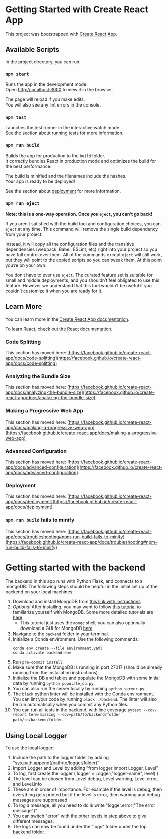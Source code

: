 # Getting Started with Create React App

This project was bootstrapped with [Create React App](https://github.com/facebook/create-react-app).

## Available Scripts

In the project directory, you can run:

### `npm start`

Runs the app in the development mode.\
Open [http://localhost:3000](http://localhost:3000) to view it in the browser.

The page will reload if you make edits.\
You will also see any lint errors in the console.

### `npm test`

Launches the test runner in the interactive watch mode.\
See the section about [running tests](https://facebook.github.io/create-react-app/docs/running-tests) for more information.

### `npm run build`

Builds the app for production to the `build` folder.\
It correctly bundles React in production mode and optimizes the build for the best performance.

The build is minified and the filenames include the hashes.\
Your app is ready to be deployed!

See the section about [deployment](https://facebook.github.io/create-react-app/docs/deployment) for more information.

### `npm run eject`

**Note: this is a one-way operation. Once you `eject`, you can’t go back!**

If you aren’t satisfied with the build tool and configuration choices, you can `eject` at any time. This command will remove the single build dependency from your project.

Instead, it will copy all the configuration files and the transitive dependencies (webpack, Babel, ESLint, etc) right into your project so you have full control over them. All of the commands except `eject` will still work, but they will point to the copied scripts so you can tweak them. At this point you’re on your own.

You don’t have to ever use `eject`. The curated feature set is suitable for small and middle deployments, and you shouldn’t feel obligated to use this feature. However we understand that this tool wouldn’t be useful if you couldn’t customize it when you are ready for it.

## Learn More

You can learn more in the [Create React App documentation](https://facebook.github.io/create-react-app/docs/getting-started).

To learn React, check out the [React documentation](https://reactjs.org/).

### Code Splitting

This section has moved here: [https://facebook.github.io/create-react-app/docs/code-splitting](https://facebook.github.io/create-react-app/docs/code-splitting)

### Analyzing the Bundle Size

This section has moved here: [https://facebook.github.io/create-react-app/docs/analyzing-the-bundle-size](https://facebook.github.io/create-react-app/docs/analyzing-the-bundle-size)

### Making a Progressive Web App

This section has moved here: [https://facebook.github.io/create-react-app/docs/making-a-progressive-web-app](https://facebook.github.io/create-react-app/docs/making-a-progressive-web-app)

### Advanced Configuration

This section has moved here: [https://facebook.github.io/create-react-app/docs/advanced-configuration](https://facebook.github.io/create-react-app/docs/advanced-configuration)

### Deployment

This section has moved here: [https://facebook.github.io/create-react-app/docs/deployment](https://facebook.github.io/create-react-app/docs/deployment)

### `npm run build` fails to minify

This section has moved here: [https://facebook.github.io/create-react-app/docs/troubleshooting#npm-run-build-fails-to-minify](https://facebook.github.io/create-react-app/docs/troubleshooting#npm-run-build-fails-to-minify)

# Getting started with the backend

The backend in this app runs with Python Flask, and connects to a mongoDB. The following steps should be helpful in the initial set up of the backend on your local machines:

1. Download and install MongoDB from [this link with instructions](https://docs.mongodb.com/manual/administration/install-community/)
2. _Optional_ After installing, you may want to follow [this tutorial](https://docs.mongodb.com/manual/tutorial/getting-started/#getting-started) to familiarize yourself with MongoDB. Some more detailed tutorials are [here](https://docs.mongodb.com/manual/core/databases-and-collections/)
   - This tutorial just uses the `mongo` shell; you can also optionally download a GUI for MongoDB [here](https://studio3t.com/download/)
3. Navigate to the `backend` folder in your terminal.
4. Initialize a Conda environment. Use the following commands:
   ```
   conda env create --file environment.yaml
   conda activate backend-env
   ```
5. Run `pre-commit install`.
6. Make sure that the MongoDB is running in port 27017 (should be already running from the installation instructions)
7. Initialize the DB and tables and populate the MongoDB with some initial data by running `python populate_db.py`.
8. You can also run the server locally by running `python server.py`.
9. The `black` python linter will be installed with the Conda environment. You can lint your code by running `black ./backend`. The linter will also be run automatically when you commit any Python files.
10. You can run all tests in the backend, with line coverage `pytest --cov-report term-missing --cov=path/to/backend/folder path/to/backend/folder`.

## Using Local Logger
To use the local logger:
1. Include the path to the logger folder by adding "sys.path.append(/path/to/logger/folder)"
2. Import Logger and Level by adding "from logger import Logger, Level"
3. To log, first create the logger ( logger = Logger("logger-name", level) )
4. The level can be chosen from Level.debug, Level.warning, Level.error, and Level.info
5. These are in order of importance. For example if the level is debug, then everything gets printed but if the level is error, then warning and debug messages are suppressed
6. To log a message, all you need to do is write "logger.error("The error message")"
7. You can switch "error" with the other levels in step above to give different messages.
8. The logs can now be found under the "logs" folder under the top backend folder.
